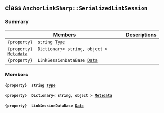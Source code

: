 ## class `AnchorLinkSharp::SerializedLinkSession` 

### Summary

 Members                        | Descriptions                                
--------------------------------|---------------------------------------------
`{property}  string `[`Type`](#class_anchor_link_sharp_1_1_serialized_link_session_1a651a3c9de2e16ff0deca8d09dedbda58) | 
`{property}  Dictionary< string, object > `[`Metadata`](#class_anchor_link_sharp_1_1_serialized_link_session_1ae13cfa6103be8d9d704541df7b3934d9) | 
`{property}  LinkSessionDataBase `[`Data`](#class_anchor_link_sharp_1_1_serialized_link_session_1a1b60eca9fd9f1849e9c057830c25aea4) | 

### Members

#### `{property}  string `[`Type`](#class_anchor_link_sharp_1_1_serialized_link_session_1a651a3c9de2e16ff0deca8d09dedbda58) 

#### `{property}  Dictionary< string, object > `[`Metadata`](#class_anchor_link_sharp_1_1_serialized_link_session_1ae13cfa6103be8d9d704541df7b3934d9) 

#### `{property}  LinkSessionDataBase `[`Data`](#class_anchor_link_sharp_1_1_serialized_link_session_1a1b60eca9fd9f1849e9c057830c25aea4) 

